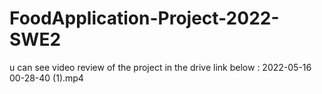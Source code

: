 # FoodApplication-Project-2022-SWE2

u can see video review of the project in the drive link below :
2022-05-16 00-28-40 (1).mp4
